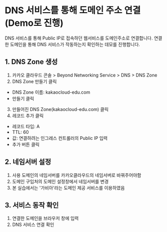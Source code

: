 # DNS 서비스를 통해 도메인 주소 연결 (Demo로 진행)

DNS 서비스를 통해 Public IP로 접속하던 웹서비스를 도메인주소로 연결합니다. 연결한 도메인을 통해 DNS 서비스가 작동하는지 확인하는 데모를 진행합니다.


## 1. DNS Zone 생성

1. 카카오 클라우드 콘솔 > Beyond Networking Service > DNS > DNS Zone
2. DNS Zone 만들기 클릭
  - DNS Zone 이름: kakaocloud-edu.com
  - 만들기 클릭
3. 만들어진 DNS Zone(kakaocloud-edu.com) 클릭
4. 레코드 추가 클릭
  - 레코드 타입: A
  - TTL: 60
  - 값: 연결하려는 인그레스 컨트롤러의 Public IP 입력
  - 추가 버튼 클릭

## 2. 네임서버 설정

1. 사용 도메인의 네임서버를 카카오클라우드의 네임서버로 바꿔주어야함
2. 도메인 구입처의 도메인 설정창에서 네임서버를 변경
3. 본 실습에서는 '가비아'라는 도메인 제공 서비스를 이용하였음

## 3. 서비스 동작 확인

1. 연결한 도메인을 브라우저 창에 입력
2. DNS 서비스 연결 확인

 
